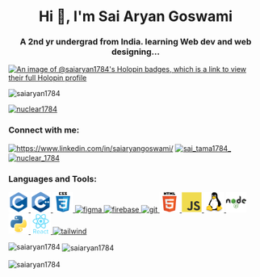 <h1 align="center">Hi 👋, I'm Sai Aryan Goswami</h1>
<h3 align="center">A 2nd yr undergrad from India. learning Web dev and web designing...</h3>

[![An image of @saiaryan1784's Holopin badges, which is a link to view their full Holopin profile](https://holopin.me/saiaryan1784)](https://holopin.io/@saiaryan1784)

<p align="left"> <img src="https://komarev.com/ghpvc/?username=saiaryan1784&label=Profile%20views&color=0e75b6&style=flat" alt="saiaryan1784" /> </p>

<p align="left"> <a href="https://twitter.com/nuclear1784" target="blank"><img src="https://img.shields.io/twitter/follow/nuclear1784?logo=twitter&style=for-the-badge" alt="nuclear1784" /></a> </p>

<h3 align="left">Connect with me:</h3>
<p align="left">

<a href="https://linkedin.com/in/https://www.linkedin.com/in/saiaryangoswami/" target="blank"><img align="center" src="https://raw.githubusercontent.com/rahuldkjain/github-profile-readme-generator/master/src/images/icons/Social/linked-in-alt.svg" alt="https://www.linkedin.com/in/saiaryangoswami/" height="30" width="40" /></a>
<a href="https://instagram.com/sai_tama1784_" target="blank"><img align="center" src="https://raw.githubusercontent.com/rahuldkjain/github-profile-readme-generator/master/src/images/icons/Social/instagram.svg" alt="sai_tama1784_" height="30" width="40" /></a>
<a href="https://www.leetcode.com/nuclear_1784" target="blank"><img align="center" src="https://raw.githubusercontent.com/rahuldkjain/github-profile-readme-generator/master/src/images/icons/Social/leet-code.svg" alt="nuclear_1784" height="30" width="40" /></a>
</p>

<h3 align="left">Languages and Tools:</h3>
<p align="left"> <a href="https://www.cprogramming.com/" target="_blank" rel="noreferrer"> <img src="https://raw.githubusercontent.com/devicons/devicon/master/icons/c/c-original.svg" alt="c" width="40" height="40"/> </a> <a href="https://www.w3schools.com/cpp/" target="_blank" rel="noreferrer"> <img src="https://raw.githubusercontent.com/devicons/devicon/master/icons/cplusplus/cplusplus-original.svg" alt="cplusplus" width="40" height="40"/> </a> <a href="https://www.w3schools.com/css/" target="_blank" rel="noreferrer"> <img src="https://raw.githubusercontent.com/devicons/devicon/master/icons/css3/css3-original-wordmark.svg" alt="css3" width="40" height="40"/> </a> <a href="https://www.figma.com/" target="_blank" rel="noreferrer"> <img src="https://www.vectorlogo.zone/logos/figma/figma-icon.svg" alt="figma" width="40" height="40"/> </a> <a href="https://firebase.google.com/" target="_blank" rel="noreferrer"> <img src="https://www.vectorlogo.zone/logos/firebase/firebase-icon.svg" alt="firebase" width="40" height="40"/> </a> <a href="https://git-scm.com/" target="_blank" rel="noreferrer"> <img src="https://www.vectorlogo.zone/logos/git-scm/git-scm-icon.svg" alt="git" width="40" height="40"/> </a> <a href="https://www.w3.org/html/" target="_blank" rel="noreferrer"> <img src="https://raw.githubusercontent.com/devicons/devicon/master/icons/html5/html5-original-wordmark.svg" alt="html5" width="40" height="40"/> </a> <a href="https://developer.mozilla.org/en-US/docs/Web/JavaScript" target="_blank" rel="noreferrer"> <img src="https://raw.githubusercontent.com/devicons/devicon/master/icons/javascript/javascript-original.svg" alt="javascript" width="40" height="40"/> </a> <a href="https://www.linux.org/" target="_blank" rel="noreferrer"> <img src="https://raw.githubusercontent.com/devicons/devicon/master/icons/linux/linux-original.svg" alt="linux" width="40" height="40"/> </a> <a href="https://nodejs.org" target="_blank" rel="noreferrer"> <img src="https://raw.githubusercontent.com/devicons/devicon/master/icons/nodejs/nodejs-original-wordmark.svg" alt="nodejs" width="40" height="40"/> </a> <a href="https://www.python.org" target="_blank" rel="noreferrer"> <img src="https://raw.githubusercontent.com/devicons/devicon/master/icons/python/python-original.svg" alt="python" width="40" height="40"/> </a> <a href="https://reactjs.org/" target="_blank" rel="noreferrer"> <img src="https://raw.githubusercontent.com/devicons/devicon/master/icons/react/react-original-wordmark.svg" alt="react" width="40" height="40"/> </a> <a href="https://tailwindcss.com/" target="_blank" rel="noreferrer"> <img src="https://www.vectorlogo.zone/logos/tailwindcss/tailwindcss-icon.svg" alt="tailwind" width="40" height="40"/> </a> </p>

<p><img align="left" src="https://github-readme-stats.vercel.app/api/top-langs?username=saiaryan1784&show_icons=true&locale=en&layout=compact" alt="saiaryan1784" /></p>

<p>&nbsp;<img align="center" src="https://github-readme-stats.vercel.app/api?username=saiaryan1784&show_icons=true&locale=en" alt="saiaryan1784" /></p>

<p><img align="center" src="https://github-readme-streak-stats.herokuapp.com/?user=saiaryan1784&" alt="saiaryan1784" /></p>
